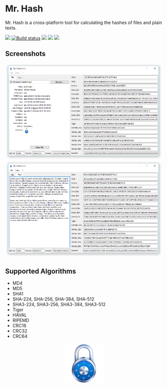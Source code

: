# Mr. Hash
Mr. Hash is a cross-platform tool for calculating the hashes of files and plain texts.

[![](http://img.shields.io/badge/version-v0.3.0-blue.png?style=flat)](https://github.com/rikyoz/mrhash/releases/latest)
[![Build status](https://ci.appveyor.com/api/projects/status/t7q9r8489kdkpfnr?svg=true&passingText=Build%20OK&pendingText=Building...&failingText=Build%20Failed)](https://ci.appveyor.com/project/rikyoz/mrhash)
![](https://img.shields.io/badge/platform-Windows%20|%20Linux%20|%20Mac-red.png?style=flat)
![](http://img.shields.io/badge/architecture-x86%20|%20x64-yellow.png?style=flat)
[![](http://img.shields.io/badge/license-GNU%20GPL%20v2-lightgrey.png?style=flat)](/LICENSE)



## Screenshots
<p align="center">
<img src="/doc/img/screenshot0-v0.3.png" /><br/>
<img src="/doc/img/screenshot1-v0.3.png" />
</p>

## Supported Algorithms
+ MD4
+ MD5
+ SHA1
+ SHA-224, SHA-256, SHA-384, SHA-512
+ SHA3-224, SHA3-256, SHA3-384, SHA3-512
+ Tiger
+ HAVAL
+ RIPEMD
+ CRC16
+ CRC32
+ CRC64

<p align="center">
<img src="/res/icon.png" />
</p>